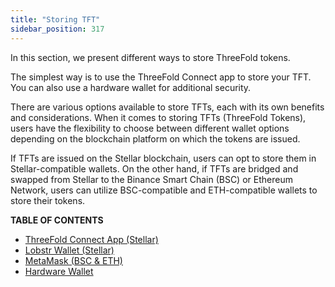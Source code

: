 ```yaml
---
title: "Storing TFT"
sidebar_position: 317
---
```




In this section, we present different ways to store ThreeFold tokens.

The simplest way is to use the ThreeFold Connect app to store your TFT. You can also use a hardware wallet for additional security.

There are various options available to store TFTs, each with its own benefits and considerations. When it comes to storing TFTs (ThreeFold Tokens), users have the flexibility to choose between different wallet options depending on the blockchain platform on which the tokens are issued. 

If TFTs are issued on the Stellar blockchain, users can opt to store them in Stellar-compatible wallets. On the other hand, if TFTs are bridged and swapped from Stellar to the Binance Smart Chain (BSC) or Ethereum Network, users can utilize BSC-compatible and ETH-compatible wallets to store their tokens. 

**TABLE OF CONTENTS**

- [ThreeFold Connect App (Stellar)](./tf_connect_app)
- [Lobstr Wallet (Stellar)](./lobstr_wallet)
- [MetaMask (BSC & ETH)](./metamask)
- [Hardware Wallet](./hardware_wallet)